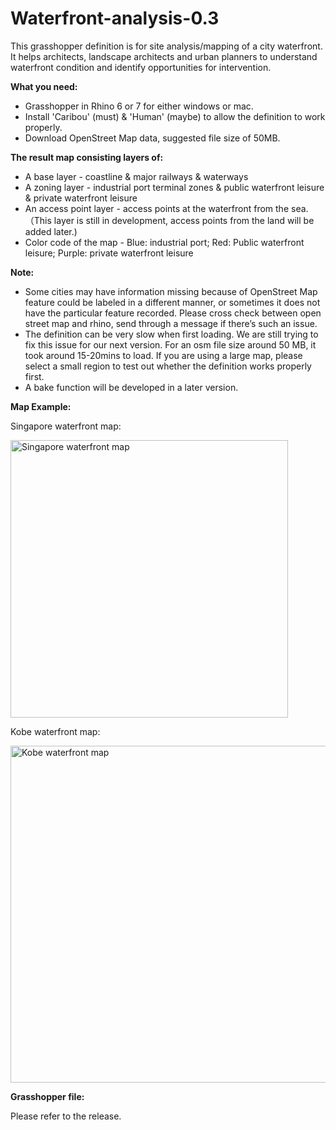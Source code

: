 # Waterfront-analysis-0.3
This grasshopper definition is for site analysis/mapping of a city waterfront. It helps architects, landscape architects and urban planners to understand waterfront condition and identify opportunities for intervention.

**What you need:**
- Grasshopper in Rhino 6 or 7 for either windows or mac.
- Install 'Caribou' (must) & 'Human' (maybe) to allow the definition to work properly.
- Download OpenStreet Map data, suggested file size of 50MB.

**The result map consisting layers of:**
- A base layer - coastline & major railways & waterways
- A zoning layer - industrial port terminal zones & public waterfront leisure & private waterfront leisure
- An access point layer - access points at the waterfront from the sea. （This layer is still in development, access points from the land will be added later.)
- Color code of the map - Blue: industrial port; Red: Public waterfront leisure; Purple: private waterfront leisure

**Note:**
- Some cities may have information missing because of OpenStreet Map feature could be labeled in a different manner, or sometimes it does not have the particular feature recorded. Please cross check between open street map and rhino, send through a message if there’s such an issue.
- The definition can be very slow when first loading. We are still trying to fix this issue for our next version. For an osm file size around 50 MB, it took around 15-20mins to load. If you are using a large map, please select a small region to test out whether the definition works properly first.
- A bake function will be developed in a later version.

**Map Example:**

Singapore waterfront map:

<img width="444" alt="Singapore waterfront map" src="https://user-images.githubusercontent.com/88997408/130386739-002c0ccc-8d5d-49f0-aa32-ea3569776b8c.png">

Kobe waterfront map:

<img width="539" alt="Kobe waterfront map" src="https://user-images.githubusercontent.com/88997408/130386771-a33e69f6-01e4-4c89-91d4-4361b283bb92.png">

**Grasshopper file:**

Please refer to the release.
